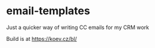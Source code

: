# email-templates
Just a quicker way of writing CC emails for my CRM work

Build is at https://koev.cz/bl/

